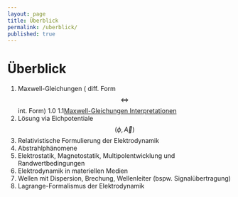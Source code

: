 ```yaml
---
layout: page
title: Überblick
permalink: /uberblick/
published: true
---
```

# Überblick

1.	Maxwell-Gleichungen ( diff. Form $$ \Longleftrightarrow $$ int. Form)
1.0
1.1[Maxwell-Gleichungen Interpretationen](https://elektrodynamik.github.io/2018/04/17/1.1-Maxwell-Gleichungen-Interpretationen.html "Maxwell-Gleichungen Interpretationen und integrale Form")
2.	Lösung via Eichpotentiale $$ (\phi , \vec A)  $$
3.	Relativistische Formulierung der Elektrodynamik
4.	Abstrahlphänomene
5.	Elektrostatik, Magnetostatik, Multipolentwicklung und Randwertbedingungen
6.	Elektrodynamik in materiellen Medien
7.	Wellen mit Dispersion, Brechung, Wellenleiter (bspw. Signalübertragung)
8.	Lagrange-Formalismus der Elektrodynamik

